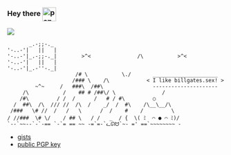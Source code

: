 ### Hey there <img width='32px' src="https://github.com/user-attachments/assets/0157f62b-e3e7-4b3c-8305-f43c14f56a3b" alt="pengue" align="center">

![](https://badgen.net/https/xmr-sable.vercel.app/api?cache=600)


```
       _.-;;-._ 
'-..-'|   ||   |    
'-..-'|_.-;;-._|        >^<               /\           >^<
'-..-'|   ||   |
'-..-'|_.-''-._|
                      /# \           \./       _____________________
                     /### \    /\            < I like billgates.sex! >
         ~^~     /   ###\  /##\                ---------------------
     /\           /    ## # /##\/ \               /
    /#\         / /  /      /   # / #\         ○
  /  ##\  /\  /// //  /\  /    _/  /  #\    /\__\__/\
 /###   \# //  /   /   \      /  /    #    /         \
/ //###  \# \/    / ## \   / /   _  / {  \( ﾐ  ⌒ ● ⌒ ﾐ)/
`--`~~--`-`-== `-`= == ~~ -=`=-`ᓚᘏᗢ`~- =' ==`~~~~~~~~ -
```

- [gists](https://gist.github.com/nuckle)
- [public PGP key](https://keys.openpgp.org/vks/v1/by-fingerprint/6FA2D139363AF79D185DE1D53932F6595FC3B650)

